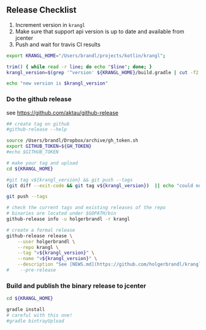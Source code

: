 ## Release Checklist

1. Increment version in `krangl`
2. Make sure that support api version is up to date and available from jcenter
3. Push and wait for travis CI results

```bash
export KRANGL_HOME="/Users/brandl/projects/kotlin/krangl";

trim() { while read -r line; do echo "$line"; done; }
krangl_version=$(grep '^version' ${KRANGL_HOME}/build.gradle | cut -f2 -d'=' | tr -d "'" | trim)

echo "new version is $krangl_version"
```


### Do the github release

see https://github.com/aktau/github-release

```bash
## create tag on github 
#github-release --help

source /Users/brandl/Dropbox/archive/gh_token.sh
export GITHUB_TOKEN=${GH_TOKEN}
#echo $GITHUB_TOKEN

# make your tag and upload
cd ${KRANGL_HOME}

#git tag v${krangl_version} && git push --tags
(git diff --exit-code && git tag v${krangl_version})  || echo "could not tag current branch"

git push --tags

# check the current tags and existing releases of the repo
# binaries are located under $GOPATH/bin
github-release info -u holgerbrandl -r krangl

# create a formal release
github-release release \
    --user holgerbrandl \
    --repo krangl \
    --tag "v${krangl_version}" \
    --name "v${krangl_version}" \
    --description "See [NEWS.md](https://github.com/holgerbrandl/krangl/blob/master/Changes.md) for changes." 
#    --pre-release

```
### Build and publish the binary release to jcenter


```bash
cd ${KRANGL_HOME}

gradle install
# careful with this one!
#gradle bintrayUpload
```
